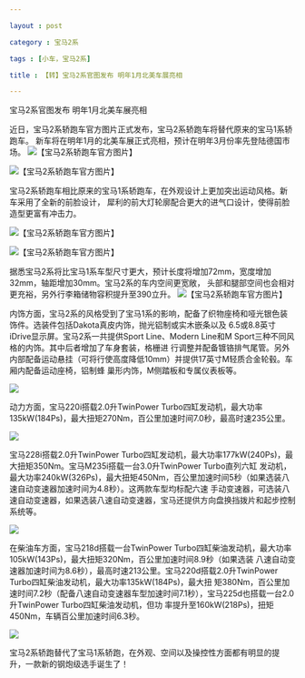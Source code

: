 ```yaml
---

layout : post

category : 宝马2系

tags : [小车，宝马2系]

title : 【转】宝马2系官图发布 明年1月北美车展亮相

---
```




宝马2系官图发布 明年1月北美车展亮相

近日，宝马2系轿跑车官方图片正式发布，宝马2系轿跑车将替代原来的宝马1系轿跑车。
新车将在明年1月的北美车展正式亮相，预计在明年3月份率先登陆德国市场。
![](http://charisma.u.qiniudn.com/2013-10-25%E5%AE%9D%E9%A9%AC608_456_20131025102152543820.jpg "【宝马2系轿跑车官方图片】")

![](http://charisma.u.qiniudn.com/2013-10-25%E5%AE%9D%E9%A9%AC608_456_20131025102156549159.jpg "【宝马2系轿跑车官方图片】")

宝马2系轿跑车相比原来的宝马1系轿跑车，在外观设计上更加突出运动风格。新车采用了全新的前脸设计，
犀利的前大灯轮廓配合更大的进气口设计，使得前脸造型更富有冲击力。

![](http://charisma.u.qiniudn.com/2013-10-25%E5%AE%9D%E9%A9%AC608_456_20131025102159668711.jpg "【宝马2系轿跑车官方图片】")

![](http://charisma.u.qiniudn.com/2013-10-25%E5%AE%9D%E9%A9%AC608_456_20131025102200749136.jpg "【宝马2系轿跑车官方图片】")

据悉宝马2系将比宝马1系车型尺寸更大，预计长度将增加72mm，宽度增加32mm，轴距增加30mm。宝马2系的车内空间更宽敞，
头部和腿部空间也会相对更充裕，另外行李箱储物容积提升至390立升。
![](http://charisma.u.qiniudn.com/2013-10-25%E5%AE%9D%E9%A9%AC608_456_20131025102156549159.jpg "【宝马2系轿跑车官方图片】")

内饰方面，宝马2系的风格受到了宝马1系的影响，配备了织物座椅和哑光银色装饰件。选装件包括Dakota真皮内饰，抛光铝制或实木嵌条以及
6.5或8.8英寸iDrive显示屏。宝马2系一共提供Sport Line、Modern Line和M Sport三种不同风格的内饰。其中后者增加了车身套装，格栅进
行调整并配备镀铬排气尾管。另外内部配备运动悬挂（可将行使高度降低10mm）并提供17英寸M轻质合金轮毂。车厢内配备运动座椅，铝制蜂
巢形内饰，M侧踏板和专属仪表板等。

![](http://charisma.u.qiniudn.com/2013-10-25%E5%AE%9D%E9%A9%AC608_456_20131025102202799826.jpg"【宝马2系轿跑车官方图片】")

动力方面，宝马220i搭载2.0升TwinPower Turbo四缸发动机，最大功率135kW(184Ps)，最大扭矩270Nm，百公里加速时间7.0秒，最高时速235公里。

![](http://charisma.u.qiniudn.com/2013-10-25%E5%AE%9D%E9%A9%AC608_456_20131025102205465339.jpg"【宝马2系轿跑车官方图片】")

宝马228i搭载2.0升TwinPower Turbo四缸发动机，最大功率177kW(240Ps)，最大扭矩350Nm。宝马M235i搭载一台3.0升TwinPower Turbo直列六缸
发动机，最大功率240kW(326Ps)，最大扭矩450Nm，百公里加速时间5秒（如果选装八速自动变速器加速时间为4.8秒）。这两款车型均标配六速
手动变速器，可选装八速自动变速器，如果选装八速自动变速器，宝马还提供方向盘换挡拨片和起步控制系统等。
    
![](http://charisma.u.qiniudn.com/2013-10-25%E5%AE%9D%E9%A9%AC608_456_20131025102205465339.jpg"【宝马2系轿跑车官方图片】")	

在柴油车方面，宝马218d搭载一台TwinPower Turbo四缸柴油发动机，最大功率105kW(143Ps)，最大扭矩320Nm，百公里加速时间8.9秒（如果选装
八速自动变速器加速时间为8.6秒），最高时速213公里。宝马220d搭载2.0升TwinPower Turbo四缸柴油发动机，最大功率135kW(184Ps)，最大扭
矩380Nm，百公里加速时间7.2秒（配备八速自动变速器车型加速时间7.1秒），宝马225d也搭载一台2.0升TwinPower Turbo四缸柴油发动机，但功
率提升至160kW(218Ps)，扭矩450Nm，车辆百公里加速时间6.3秒。

![](http://charisma.u.qiniudn.com/2013-10-25%E5%AE%9D%E9%A9%AC608_456_20131025102207809369.jpg"【宝马2系轿跑车官方图片】")	

宝马2系轿跑替代了宝马1系轿跑，在外观、空间以及操控性方面都有明显的提升，一款新的钢炮级选手诞生了！



























	
	
